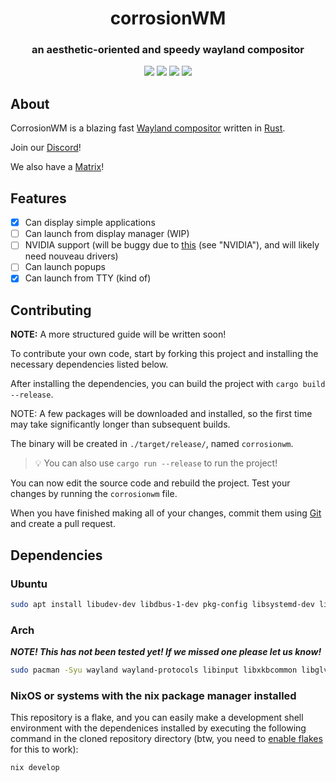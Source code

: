 <p align="center">
 <h1 align="center">corrosionWM</h1>
 <h3 align="center">an aesthetic-oriented and speedy wayland compositor</h3>
</p>
  <p align="center">
    <img src="https://img.shields.io/github/languages/top/corrosionwm/corrosionwm?style=for-the-badge"/>
    <img src="https://img.shields.io/github/commit-activity/m/corrosionwm/corrosionwm?style=for-the-badge"/>
    <img src="https://img.shields.io/github/license/corrosionwm/corrosionwm?style=for-the-badge"/>
    <img src="https://img.shields.io/github/issues/corrosionwm/corrosionwm?style=for-the-badge"/>
  </p>

## About

CorrosionWM is a blazing fast [Wayland compositor](https://wayland.freedesktop.org/) written in [Rust](https://www.rust-lang.org/).

Join our [Discord](https://discord.gg/6sRvfeaNbQ)!

We also have a [Matrix](https://matrix.to/#/#corrosionwm:matrix.org)!

## Features

- [x] Can display simple applications
- [ ] Can launch from display manager (WIP)
- [ ] NVIDIA support (will be buggy due to [this](https://arewewaylandyet.com/) (see "NVIDIA"), and will likely need nouveau drivers)
- [ ] Can launch popups
- [x] Can launch from TTY (kind of)

## Contributing

**NOTE:** A more structured guide will be written soon!

To contribute your own code, start by forking this project and installing the necessary dependencies listed below.

After installing the dependencies, you can build the project with `cargo build --release`.

NOTE: A few packages will be downloaded and installed, so the first time may take significantly longer than subsequent builds.

The binary will be created in `./target/release/`, named `corrosionwm`.

> 💡 You can also use `cargo run --release` to run the project!

You can now edit the source code and rebuild the project.
Test your changes by running the `corrosionwm` file.

When you have finished making all of your changes, commit them using [Git](https://git-scm.com/) and create a pull request.

## Dependencies

[//]: # (add for other distros)

### Ubuntu

```bash
sudo apt install libudev-dev libdbus-1-dev pkg-config libsystemd-dev libwayland-dev libseat-dev xcb libinput-dev libxkbcommon-dev libglvnd-dev
```

### Arch

***NOTE! This has not been tested yet! If we missed one please let us know!***

```bash
sudo pacman -Syu wayland wayland-protocols libinput libxkbcommon libglvnd seatd dbus-glib 
```

### NixOS or systems with the nix package manager installed

This repository is a flake, and you can easily make a development shell environment with the dependenices installed by executing the following command in the cloned repository directory (btw, you need to [enable flakes](https://nixos.wiki/wiki/Flakes#Enable_flakes) for this to work):

```bash
nix develop
```
